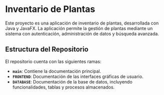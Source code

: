 # Inventario de Plantas

Este proyecto es una aplicación de inventario de plantas, desarrollada con Java y JavaFX. 
La aplicación permite la gestión de plantas mediante un sistema con autenticación, administración de datos y búsqueda avanzada.

## Estructura del Repositorio

El repositorio cuenta con las siguientes ramas:

- **`main`**: Contiene la documentación principal.
- **`FRONTEND`**: Documentación de las interfaces gráficas de usuario.
- **`DATABASE`**: Documentación de la base de datos, incluyendo funcionalidades, tablas y procesos almacenados.
